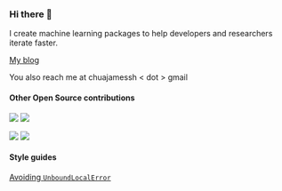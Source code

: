 ### Hi there 👋

I create machine learning packages to help developers and researchers iterate faster.  

[My blog](https://jameschua.net/post/)

You also reach me at chuajamessh  < dot > gmail




#### Other Open Source contributions
[![](https://img.shields.io/github/issues-search?label=strawberry-graphql/strawberry%20PRs&query=is%3Apr+author%3Athejaminator%20repo%3Astrawberry-graphql%2Fstrawberry)](https://github.com/strawberry-graphql/strawberry/pulls?q=is%3Apr+author%3Athejaminator) 
[![](https://img.shields.io/github/stars/strawberry-graphql/strawberry?style=flat&label=stars&color=yellow)](https://github.com/strawberry-graphql/strawberry/pulls?q=is%3Apr+author%3Athejaminator)


[![](https://img.shields.io/github/issues-search?label=eleutherai/elk%20PRs&query=is%3Apr+author%3Athejaminator%20repo%3Aeleutherai%2Felk)](https://github.com/EleutherAI/elk/pulls?q=is%3Apr+author%3Athejaminator) 
[![](https://img.shields.io/github/stars/eleutherai/elk?style=flat&label=stars&color=yellow)](https://github.com/EleutherAI/elk/pulls?q=is%3Apr+is%3Aclosed+author%3Athejaminator)




#### Style guides
[Avoiding `UnboundLocalError`](https://gist.github.com/thejaminator/111e3a24000ce4faaf002fa28b658bf4)



<!--
# thanks jakkdl for allowing me to lift this!
for (group,repo) in [
('strawberry-graphql', 'strawberry')]:
    print(f'[![](https://img.shields.io/github/issues-search?label={group}/{repo}%20PRs&query=is%3Apr%20author%thejaminator%20repo%3A{group}%2F{repo})](https://github.com/{group}/{repo}/pulls?q=is%3Apr+author%3A%40thejaminator) ![](https://img.shields.io/github/stars/{group}/{repo}?style=flat&label=stars&color=yellow)  ')
-->
